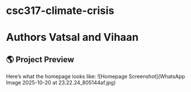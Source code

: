 # csc317-climate-crisis
# Authors Vatsal and Vihaan
## 🌎 Project Preview
Here’s what the homepage looks like:
![Homepage Screenshot](WhatsApp Image 2025-10-20 at 23.22.24_805144af.jpg)

